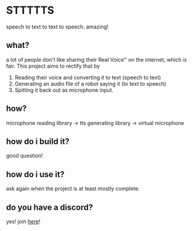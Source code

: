 
# STTTTTS

speech to text to text to speech. amazing!

## what?

a lot of people don't like sharing their Real Voice™ on the internet, which is fair. This project aims to rectify that by
1. Reading their voice and converting it to text (speech to text)
2. Generating an audio file of a robot saying it (to text to speech)
3. Spitting it back out as microphone input.

## how?

microphone reading library -> tts generating library -> virtual microphone

## how do i build it?

good question!

## how do i use it?

ask again when the project is at least mostly complete.

## do you have a discord?

yes! join [here](https://discord.gg/4Ru6SRasJB)!